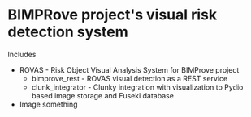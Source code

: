# BIMPRove project's visual risk detection system

Includes 
 - ROVAS - Risk Object Visual Analysis System for BIMProve project
   - bimprove_rest - ROVAS visual detection as a REST service
   - clunk_integrator - Clunky integration with visualization to Pydio based image storage and Fuseki database
 - Image something

